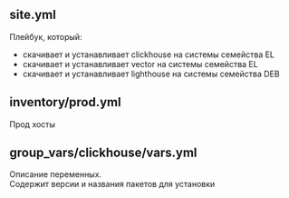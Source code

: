 ## site.yml
Плейбук, который:
* скачивает и устанавливает clickhouse на системы семейства EL
* скачивает и устанавливает vector на системы семейства EL
* скачивает и устанавливает lighthouse на системы семейства DEB

## inventory/prod.yml
Прод хосты

## group_vars/clickhouse/vars.yml

Описание переменных.  
Содержит версии и названия пакетов для установки
